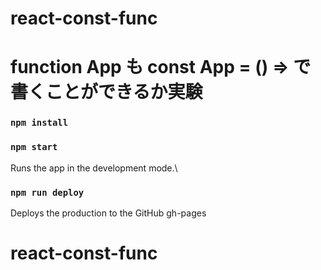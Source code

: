 # react-const-func
# function App も const App = () => で書くことができるか実験
### `npm install`
### `npm start`
Runs the app in the development mode.\
### `npm run deploy`
Deploys the production to the GitHub gh-pages
# react-const-func
